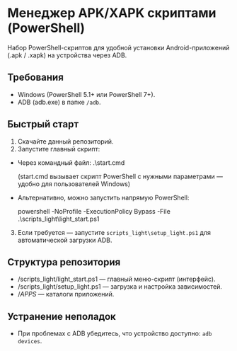 # Менеджер APK/XAPK скриптами (PowerShell)

Набор PowerShell-скриптов для удобной установки Android-приложений (.apk / .xapk) на устройства через ADB.

## Требования

- Windows (PowerShell 5.1+ или PowerShell 7+).
- ADB (adb.exe) в папке `/adb`.

## Быстрый старт

1. Скачайте данный репозиторий.
2. Запустите главный скрипт:

- Через командный файл: .\start.cmd

  (start.cmd вызывает скрипт PowerShell с нужными параметрами — удобно для пользователей Windows)

- Альтернативно, можно запустить напрямую PowerShell:

  powershell -NoProfile -ExecutionPolicy Bypass -File .\scripts_light\light_start.ps1

3. Если требуется — запустите `scripts_light\setup_light.ps1` для автоматической загрузки ADB.

## Структура репозитория

- /scripts_light/light_start.ps1 — главный меню-скрипт (интерфейс).
- /scripts_light/setup_light.ps1 — загрузка и настройка зависимостей.
- /_APPS_ — каталоги приложений.

## Устранение неполадок
- При проблемах с ADB убедитесь, что устройство доступно: `adb devices`.
